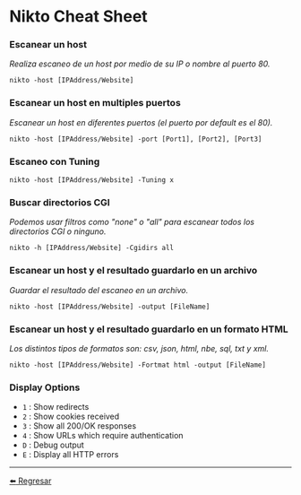# Nikto Cheat Sheet

### Escanear un host
*Realiza escaneo de un host por medio de su IP o nombre al puerto 80.*
```
nikto -host [IPAddress/Website]
```

### Escanear un host en multiples puertos
*Escanear un host en diferentes puertos (el puerto por default es el 80).*
```
nikto -host [IPAddress/Website] -port [Port1], [Port2], [Port3]
```

### Escaneo con Tuning
```
nikto -host [IPAddress/Website] -Tuning x
```

### Buscar directorios CGI
*Podemos usar filtros como "none" o "all" para escanear todos los directorios CGI o ninguno.*
```
nikto -h [IPAddress/Website] -Cgidirs all
```

### Escanear un host y el resultado guardarlo en un archivo
*Guardar el resultado del escaneo en un archivo.*
```
nikto -host [IPAddress/Website] -output [FileName]
``` 

### Escanear un host y el resultado guardarlo en un formato HTML
*Los distintos tipos de formatos son: csv, json, html, nbe, sql, txt y xml.*
```
nikto -host [IPAddress/Website] -Fortmat html -output [FileName]
```

### Display Options

- `1` : Show redirects
- `2` : Show cookies received
- `3` : Show all 200/OK responses
- `4` : Show URLs which require authentication
- `D` : Debug output
- `E` : Display all HTTP errors

---

[:arrow_left: Regresar](https://github.com/m4lal0/cheatsheets)